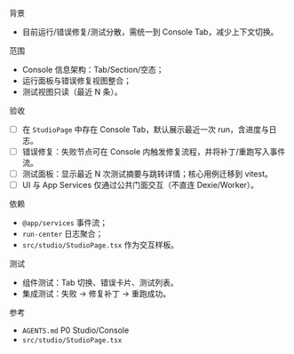 背景

- 目前运行/错误修复/测试分散，需统一到 Console Tab，减少上下文切换。

范围

- Console 信息架构：Tab/Section/空态；
- 运行面板与错误修复视图整合；
- 测试视图只读（最近 N 条）。

验收

- [ ] 在 `StudioPage` 中存在 Console Tab，默认展示最近一次 run，含进度与日志。
- [ ] 错误修复：失败节点可在 Console 内触发修复流程，并将补丁/重跑写入事件流。
- [ ] 测试面板：显示最近 N 次测试摘要与跳转详情；核心用例迁移到 vitest。
- [ ] UI 与 App Services 仅通过公共门面交互（不直连 Dexie/Worker）。

依赖

- `@app/services` 事件流；
- `run-center` 日志聚合；
- `src/studio/StudioPage.tsx` 作为交互样板。

测试

- 组件测试：Tab 切换、错误卡片、测试列表。
- 集成测试：失败 → 修复补丁 → 重跑成功。

参考

- `AGENTS.md` P0 Studio/Console
- `src/studio/StudioPage.tsx`
